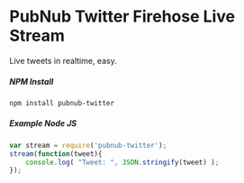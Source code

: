 # PubNub Twitter Firehose Live Stream

Live tweets in realtime, easy.

##### NPM Install

```bash
npm install pubnub-twitter
```

##### Example Node JS
```javascript
var stream = require('pubnub-twitter');
stream(function(tweet){
    console.log( "Tweet: ", JSON.stringify(tweet) );
});
```
